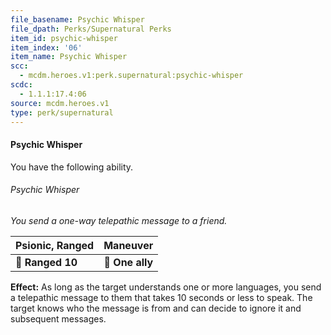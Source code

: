 ```yaml
---
file_basename: Psychic Whisper
file_dpath: Perks/Supernatural Perks
item_id: psychic-whisper
item_index: '06'
item_name: Psychic Whisper
scc:
  - mcdm.heroes.v1:perk.supernatural:psychic-whisper
scdc:
  - 1.1.1:17.4:06
source: mcdm.heroes.v1
type: perk/supernatural
---
```


#### Psychic Whisper

You have the following ability.

###### Psychic Whisper

*You send a one-way telepathic message to a friend.*

| **Psionic, Ranged** |    **Maneuver** |
| ------------------- | --------------: |
| **📏 Ranged 10**    | **🎯 One ally** |

**Effect:** As long as the target understands one or more languages, you send a telepathic message to them that takes 10 seconds or less to speak. The target knows who the message is from and can decide to ignore it and subsequent messages.
